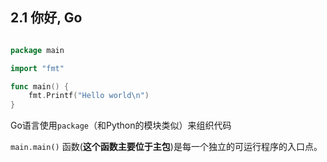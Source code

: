 ## 2.1 你好, Go

```go

package main

import "fmt"

func main() {
	fmt.Printf("Hello world\n")
}

```

Go语言使用`package`（和Python的模块类似）来组织代码

`main.main()` 函数(**这个函数主要位于主包**)是每一个独立的可运行程序的入口点。
